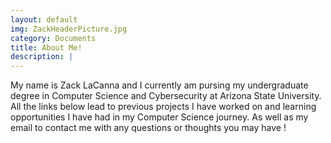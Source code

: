 ```yaml
---
layout: default
img: ZackHeaderPicture.jpg
category: Documents
title: About Me!
description: |
---
```

  My name is Zack LaCanna and I currently am pursing my undergraduate degree in Computer Science and Cybersecurity at Arizona State University. All the links below lead to previous projects I have worked on and learning opportunities I have had in my Computer Science journey. As well as my email to contact me with any questions or thoughts you may have ! 
